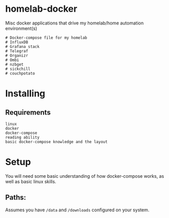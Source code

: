 # homelab-docker
Misc docker applications that drive my homelab/home automation environment(s)

```
# Docker-compose file for my homelab
# InfluxDB
# Grafana stack
# Telegraf
# Organizr
# Ombi
# nzbget
# sickchill
# couchpotato
```

# Installing

## Requirements
```
linux
docker
docker-compose
reading ability
basic docker-compose knowledge and the layout
```


# Setup
You will need some basic understanding of how docker-compose works, as well as basic linux skills.

## Paths:
Assumes you have `/data` and `/downloads` configured on your system.
